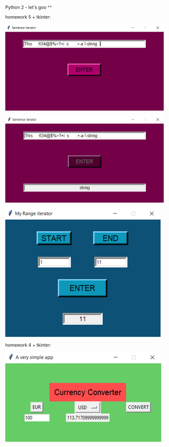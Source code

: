 Python 2 - let's goo ^^


homework 5 + tkinter:


![Image](https://github.com/kristinca/python2/blob/main/homework/homework_5/app_sen1.png)


![Image](https://github.com/kristinca/python2/blob/main/homework/homework_5/app_sen2.png)


![Image](https://github.com/kristinca/python2/blob/main/homework/homework_5/app_range.png)


homework 4 + tkinter:

![Image](https://github.com/kristinca/python2/blob/main/homework/homework_4/app.png)
